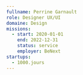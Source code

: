 ```yaml
---
fullname: Perrine Garnault
role: Designer UX/UI
domaine: Design
missions:
  - start: 2020-01-01
    end: 2022-12-31
    status: service
    employer: BeNext
startups:
  - 1000.jours
---
```

